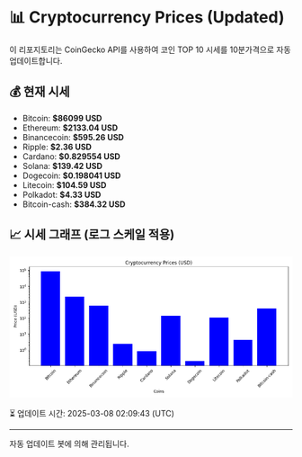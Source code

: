 
# 📊 Cryptocurrency Prices (Updated)

이 리포지토리는 CoinGecko API를 사용하여 코인 TOP 10 시세를 10분가격으로 자동 업데이트합니다.

## 💰 현재 시세
- Bitcoin: **$86099 USD**
- Ethereum: **$2133.04 USD**
- Binancecoin: **$595.26 USD**
- Ripple: **$2.36 USD**
- Cardano: **$0.829554 USD**
- Solana: **$139.42 USD**
- Dogecoin: **$0.198041 USD**
- Litecoin: **$104.59 USD**
- Polkadot: **$4.33 USD**
- Bitcoin-cash: **$384.32 USD**

## 📈 시세 그래프 (로그 스케일 적용)
![Crypto Prices](crypto_prices.png)

⏳ 업데이트 시간: 2025-03-08 02:09:43 (UTC)

---
자동 업데이트 봇에 의해 관리됩니다.
